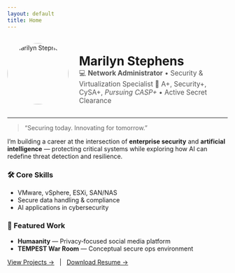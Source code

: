 ```yaml
---
layout: default
title: Home
---
```


<div style="display:flex;align-items:center;gap:1.5rem;">
  <img src="./assets/headshot.jpg" alt="Marilyn Stephens" style="border-radius:50%;width:140px;height:140px;object-fit:cover;">
  <div>
    <h1 style="margin-bottom:0;">Marilyn Stephens</h1>
    <p style="margin-top:0;font-size:1.1em;color:#555;">
      💻 <strong>Network Administrator</strong> • Security & Virtualization Specialist  
      🔐 A+, Security+, CySA+, <em>Pursuing CASP+</em> • Active Secret Clearance
    </p>
  </div>
</div>

---

> “Securing today. Innovating for tomorrow.”

I’m building a career at the intersection of **enterprise security** and **artificial intelligence** — protecting critical systems while exploring how AI can redefine threat detection and resilience.

### 🛠 Core Skills
- VMware, vSphere, ESXi, SAN/NAS
- Secure data handling & compliance
- AI applications in cybersecurity

### 📌 Featured Work
- **Humaanity** — Privacy‑focused social media platform  
- **TEMPEST War Room** — Conceptual secure ops environment

[View Projects →](./projects.md) &nbsp; | &nbsp; [Download Resume →](./resume.pdf)

